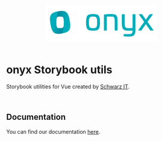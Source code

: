 <div align="center" style="text-align: center">
  <img alt="onyx logo" src="https://raw.githubusercontent.com/SchwarzIT/onyx/main/.github/onyx-logo.svg" height="96px">
</div>

<br>

# onyx Storybook utils

Storybook utilities for Vue created by [Schwarz IT](https://it.schwarz).

<br />

## Documentation

You can find our documentation [here](https://onyx.schwarz/development/packages/storybook-utils.html).
